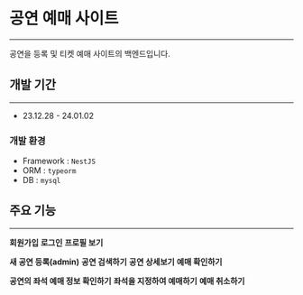 # 공연 예매 사이트

---

공연을 등록 및 티켓 예매 사이트의 백엔드입니다.

## 개발 기간

---

- 23.12.28 - 24.01.02

### 개발 환경

- Framework : `NestJS`
- ORM : `typeorm`
- DB : `mysql`

## 주요 기능

---

**회원가입**
**로그인**
**프로필 보기**

**새 공연 등록(admin)**
**공연 검색하기**
**공연 상세보기**
**예매 확인하기**

**공연의 좌석 예매 정보 확인하기**
**좌석을 지정하여 예매하기**
**예매 취소하기**
